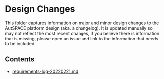 # Design Changes 

This folder captures information on major and minor design changes to the AutSPACE platform design (aka. a changelog). It is updated manually so may not reflect the most recent changes, if you believe there is information that is missing, please open an issue and link to the information that needs to be included. 

## Contents
* [requirements-log-20220221.md](/requirements-log-20220221.md)
